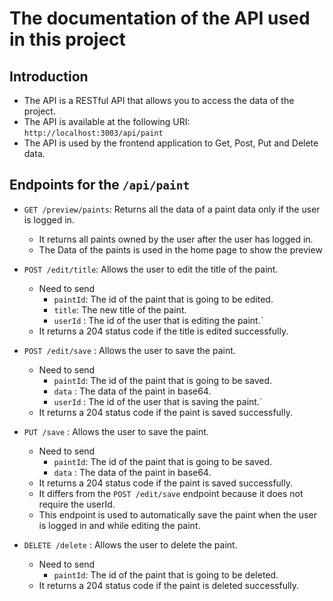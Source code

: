 # The documentation of the API used in this project

## Introduction
- The API is a RESTful API that allows you to access the data of the project.
- The API is available at the following URI: `http://localhost:3003/api/paint`
- The API is used by the frontend application to Get, Post, Put and Delete data.

## Endpoints for the `/api/paint`
- `GET /preview/paints`: Returns all the data of a paint data only if the user is logged in.
    - It returns all paints owned by the user after the user has logged in.
    - The Data of the paints is used in the home page to show the preview

- `POST /edit/title`: Allows the user to edit the title of the paint.
    - Need to send 
        - `paintId`: The id of the paint that is going to be edited.
        - `title`: The new title of the paint.
        - `userId` : The id of the user that is editing the paint.`
    - It returns a 204 status code if the title is edited successfully.

- `POST /edit/save` : Allows the user to save the paint.
    - Need to send 
        - `paintId`: The id of the paint that is going to be saved.
        - `data` : The data of the paint in base64.
        - `userId` : The id of the user that is saving the paint.`
    - It returns a 204 status code if the paint is saved successfully.

- `PUT /save` : Allows the user to save the paint.
    - Need to send 
        - `paintId`: The id of the paint that is going to be saved.
        - `data` : The data of the paint in base64.
    - It returns a 204 status code if the paint is saved successfully.
    - It differs from the `POST /edit/save` endpoint because it does not require the userId. 
    - This endpoint is used to automatically save the paint when the user is logged in and while editing the paint.

- `DELETE /delete` : Allows the user to delete the paint.
    - Need to send 
        - `paintId`: The id of the paint that is going to be deleted.
    - It returns a 204 status code if the paint is deleted successfully.